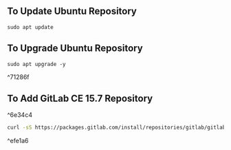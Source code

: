 ## To Update Ubuntu Repository
```shell
sudo apt update
```

## To Upgrade Ubuntu Repository

```shell
sudo apt upgrade -y
```

^71286f

## To Add GitLab CE 15.7 Repository

^6e34c4

```bash
curl -sS https://packages.gitlab.com/install/repositories/gitlab/gitlab-ce/script.deb.sh | sudo bash
```

^efe1a6

